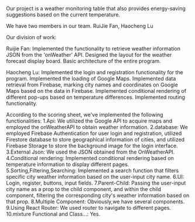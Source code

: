 Our project is a weather monitoring table that also provides energy-saving suggestions based on the current temperature.

We have two members in our team. RuiJie Fan, Haocheng Lu

Our division of work:

Ruijie Fan: Implemented the functionality to retrieve weather information JSON from the 'onWeather' API.
            Designed the layout for the weather forecast display board.
            Basic architecture of the entire program.


Haocheng Lu: Implemented the login and registration functionality for the program.
             Implemented the loading of Google Maps.
             Implemented data retrieval from Firebase, marking city names and coordinates on Google Maps based on the data in Firebase.
             Implemented conditional rendering of different pop-ups based on temperature differences.
             Implemented routing functionality.



According to the scoring sheet, we've implemented the following functionalities:
1.Api: We utilized the Google API to acquire maps and employed the onWeatherAPI to obtain weather information.
2.database: We employed Firebase Authentication for user login and registration, utilized Firestore database to store geographical information of cities, and utilized Firebase Storage to store the background image for the login interface.
3.External Json:  We used the JSON obtained from the OnWeatherAPI.
4.Conditional rendering: Implemented conditional rendering based on temperature information to display different pages.
5.Sorting,Filtering,Searching: Implemented a search function that filters specific city weather information based on the user-input city name.
6.UI: Login, register, buttons, input fields.
7.Parent-Child: Passing the user-input city name as a prop to the child component, and within the child component, filtering the corresponding city's weather information based on that prop.
8.Multiple Component: Obviously,we have several components.
9.Using React Router: We used router to navigate to different pages.
10.mixture Functional and Class...: Yes.